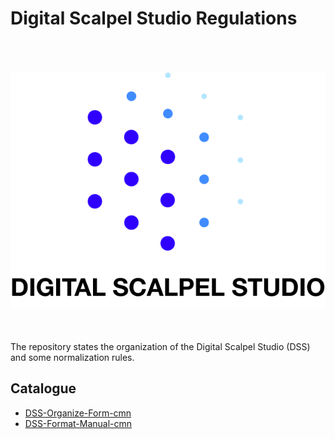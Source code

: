 # Digital Scalpel Studio Regulations
<div align='center'>
<br/><br/><br/>
<img src='https://raw.githubusercontent.com/DSSDEVELOP/DSS-Resources/master/DSS%20Official/ALPHA/Normal/DSS_Cfull.png' widht=50 alt='dss-full logo' />
<br/><br/><br/><br/>
</div>
The repository states the organization of the Digital Scalpel Studio (DSS) and some normalization rules.

## Catalogue
- [DSS-Organize-Form-cmn](https://github.com/DSSOFFICIAL/DSS-Regulations/blob/master/DSS-Organize-Form-cmn.md)
- [DSS-Format-Manual-cmn](https://github.com/DSSOFFICIAL/DSS-Regulations/blob/master/DSS-Format-Manual-cmn.md)
